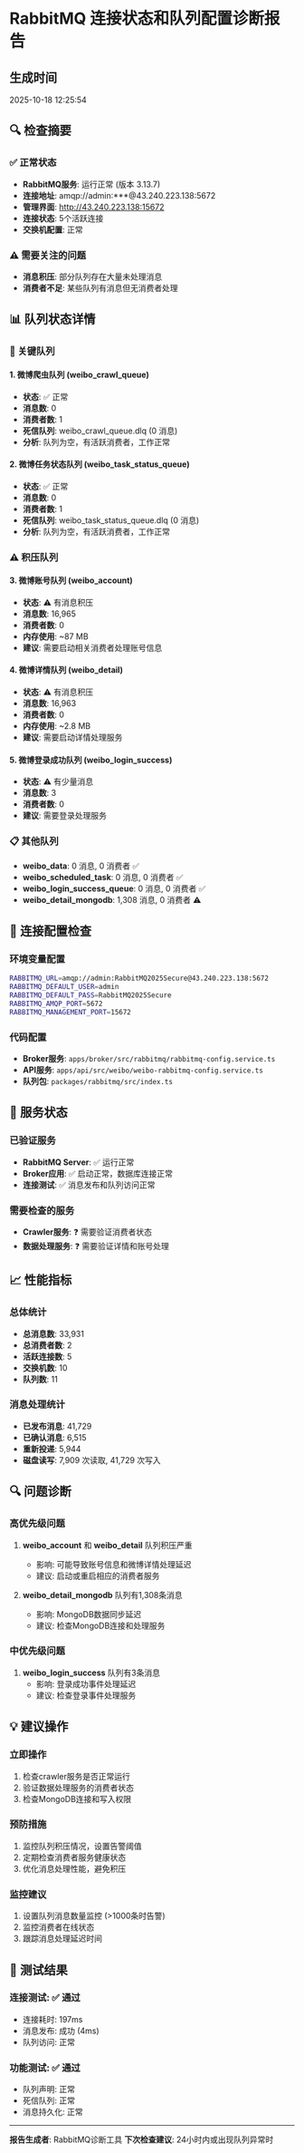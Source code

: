 # RabbitMQ 连接状态和队列配置诊断报告

## 生成时间
2025-10-18 12:25:54

## 🔍 检查摘要

### ✅ 正常状态
- **RabbitMQ服务**: 运行正常 (版本 3.13.7)
- **连接地址**: amqp://admin:***@43.240.223.138:5672
- **管理界面**: http://43.240.223.138:15672
- **连接状态**: 5个活跃连接
- **交换机配置**: 正常

### ⚠️ 需要关注的问题
- **消息积压**: 部分队列存在大量未处理消息
- **消费者不足**: 某些队列有消息但无消费者处理

## 📊 队列状态详情

### 🎯 关键队列

#### 1. 微博爬虫队列 (weibo_crawl_queue)
- **状态**: ✅ 正常
- **消息数**: 0
- **消费者数**: 1
- **死信队列**: weibo_crawl_queue.dlq (0 消息)
- **分析**: 队列为空，有活跃消费者，工作正常

#### 2. 微博任务状态队列 (weibo_task_status_queue)
- **状态**: ✅ 正常
- **消息数**: 0
- **消费者数**: 1
- **死信队列**: weibo_task_status_queue.dlq (0 消息)
- **分析**: 队列为空，有活跃消费者，工作正常

### ⚠️ 积压队列

#### 3. 微博账号队列 (weibo_account)
- **状态**: ⚠️ 有消息积压
- **消息数**: 16,965
- **消费者数**: 0
- **内存使用**: ~87 MB
- **建议**: 需要启动相关消费者处理账号信息

#### 4. 微博详情队列 (weibo_detail)
- **状态**: ⚠️ 有消息积压
- **消息数**: 16,963
- **消费者数**: 0
- **内存使用**: ~2.8 MB
- **建议**: 需要启动详情处理服务

#### 5. 微博登录成功队列 (weibo_login_success)
- **状态**: ⚠️ 有少量消息
- **消息数**: 3
- **消费者数**: 0
- **建议**: 需要登录处理服务

### 📋 其他队列
- **weibo_data**: 0 消息, 0 消费者 ✅
- **weibo_scheduled_task**: 0 消息, 0 消费者 ✅
- **weibo_login_success_queue**: 0 消息, 0 消费者 ✅
- **weibo_detail_mongodb**: 1,308 消息, 0 消费者 ⚠️

## 🔧 连接配置检查

### 环境变量配置
```bash
RABBITMQ_URL=amqp://admin:RabbitMQ2025Secure@43.240.223.138:5672
RABBITMQ_DEFAULT_USER=admin
RABBITMQ_DEFAULT_PASS=RabbitMQ2025Secure
RABBITMQ_AMQP_PORT=5672
RABBITMQ_MANAGEMENT_PORT=15672
```

### 代码配置
- **Broker服务**: `apps/broker/src/rabbitmq/rabbitmq-config.service.ts`
- **API服务**: `apps/api/src/weibo/weibo-rabbitmq-config.service.ts`
- **队列包**: `packages/rabbitmq/src/index.ts`

## 🚀 服务状态

### 已验证服务
- **RabbitMQ Server**: ✅ 运行正常
- **Broker应用**: ✅ 启动正常，数据库连接正常
- **连接测试**: ✅ 消息发布和队列访问正常

### 需要检查的服务
- **Crawler服务**: ❓ 需要验证消费者状态
- **数据处理服务**: ❓ 需要验证详情和账号处理

## 📈 性能指标

### 总体统计
- **总消息数**: 33,931
- **总消费者数**: 2
- **活跃连接数**: 5
- **交换机数**: 10
- **队列数**: 11

### 消息处理统计
- **已发布消息**: 41,729
- **已确认消息**: 6,515
- **重新投递**: 5,944
- **磁盘读写**: 7,909 次读取, 41,729 次写入

## 🔍 问题诊断

### 高优先级问题
1. **weibo_account** 和 **weibo_detail** 队列积压严重
   - 影响: 可能导致账号信息和微博详情处理延迟
   - 建议: 启动或重启相应的消费者服务

2. **weibo_detail_mongodb** 队列有1,308条消息
   - 影响: MongoDB数据同步延迟
   - 建议: 检查MongoDB连接和处理服务

### 中优先级问题
1. **weibo_login_success** 队列有3条消息
   - 影响: 登录成功事件处理延迟
   - 建议: 检查登录事件处理服务

## 💡 建议操作

### 立即操作
1. 检查crawler服务是否正常运行
2. 验证数据处理服务的消费者状态
3. 检查MongoDB连接和写入权限

### 预防措施
1. 监控队列积压情况，设置告警阈值
2. 定期检查消费者服务健康状态
3. 优化消息处理性能，避免积压

### 监控建议
1. 设置队列消息数量监控 (>1000条时告警)
2. 监控消费者在线状态
3. 跟踪消息处理延迟时间

## 🧪 测试结果

### 连接测试: ✅ 通过
- 连接耗时: 197ms
- 消息发布: 成功 (4ms)
- 队列访问: 正常

### 功能测试: ✅ 通过
- 队列声明: 正常
- 死信队列: 正常
- 消息持久化: 正常

---

**报告生成者**: RabbitMQ诊断工具
**下次检查建议**: 24小时内或出现队列异常时